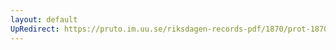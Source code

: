 ```yaml
---
layout: default
UpRedirect: https://pruto.im.uu.se/riksdagen-records-pdf/1870/prot-1870--fk--127/prot-1870--fk--127_017.pdf
---
```

